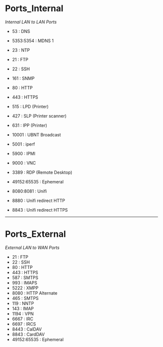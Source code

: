 # Ports_Internal
*Internal LAN to LAN Ports*
- 53 : DNS 
- 5353:5354 : MDNS 1
- 23 : NTP 
- 21 : FTP
- 22 : SSH
- 161 : SNMP
- 80 : HTTP
- 443 : HTTPS
- 515 : LPD (Printer)
- 427 : SLP (Printer scanner)
- 631 : IPP (Printer)
- 10001 : UBNT Broadcast
- 5001 : iperf
- 5900 : IPMI
- 9000 : VNC
- 3389 : RDP (Remote Desktop)
- 49152:65535 : Ephemeral
- 8080:8081 : Unifi
 
- 8880 : Unifi redirect HTTP
- 8843 : Unifi redirect HTTPS


---
# Ports_External
*External LAN to WAN Ports*
- 21 : FTP
- 22 : SSH
- 80 : HTTP
- 443 : HTTPS
- 587 : SMTPS
- 993 : IMAPS
- 5222 : XMPP
- 8080 : HTTP Alternate
- 465 : SMTPS
- 119 : NNTP
- 143 : IMAP
- 1194 : VPN
- 6667 : IRC
- 6697 : IRCS
- 8443 : CalDAV
- 8843 : CardDAV
- 49152:65535 : Ephemeral
